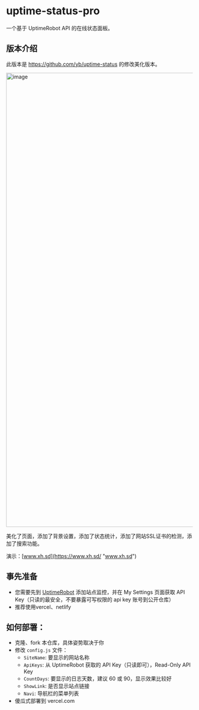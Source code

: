 # uptime-status-pro

一个基于 UptimeRobot API 的在线状态面板。

## 版本介绍

此版本是 https://github.com/yb/uptime-status 的修改美化版本。

<img width="1224" alt="image" src="http://fmc-75014.picgzc.qpic.cn/consult_viewer_pic__7f1c956f-adc2-40f1-bba4-25ec915f07a5_1739410968077.jpg">

美化了页面，添加了背景设置，添加了状态统计，添加了网站SSL证书的检测，添加了搜索功能。

演示：[www.xh.sd](https://www.xh.sd/ "www.xh.sd")

## 事先准备

- 您需要先到 [UptimeRobot](https://uptimerobot.com/ "UptimeRobot") 添加站点监控，并在 My Settings 页面获取 API Key（只读的最安全，不要暴露可写权限的 api key 账号到公开仓库）
- 推荐使用vercel、netlify

## 如何部署：

- 克隆、fork 本仓库，具体姿势取决于你
- 修改 `config.js` 文件：
   - `SiteName`: 要显示的网站名称
   - `ApiKeys`: 从 UptimeRobot 获取的 API Key（只读即可），Read-Only API Key
   - `CountDays`: 要显示的日志天数，建议 60 或 90，显示效果比较好
   - `ShowLink`: 是否显示站点链接
   - `Navi`: 导航栏的菜单列表
- 傻瓜式部署到 vercel.com